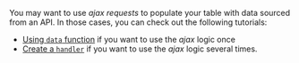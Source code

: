 You may want to use *ajax requests* to populate your table with data sourced from an API. In those cases, you can check out the following tutorials:

* [Using `data` function](./ajax-data.html) if you want to use the *ajax* logic once
* [Create a `handler`](./ajax-handler.html) if you want to use the *ajax* logic several times.
